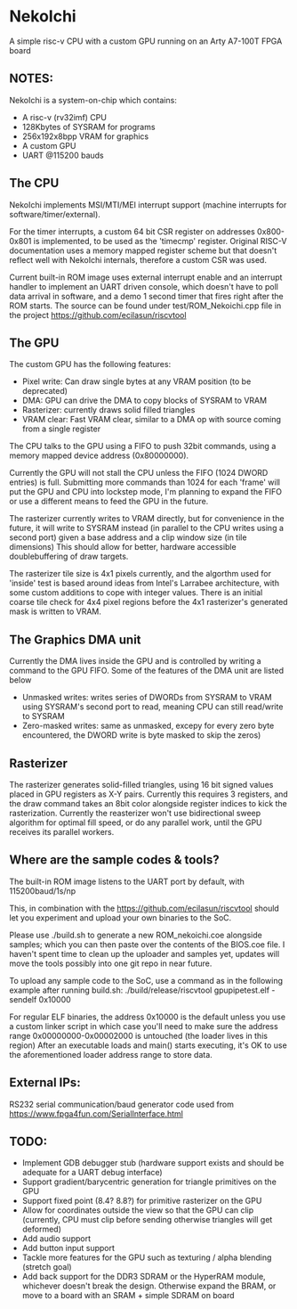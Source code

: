 # NekoIchi
A simple risc-v CPU with a custom GPU running on an Arty A7-100T FPGA board

## NOTES:

NekoIchi is a system-on-chip which contains:
- A risc-v (rv32imf) CPU
- 128Kbytes of SYSRAM for programs
- 256x192x8bpp VRAM for graphics
- A custom GPU
- UART @115200 bauds

## The CPU
NekoIchi implements MSI/MTI/MEI interrupt support (machine interrupts for software/timer/external).

For the timer interrupts, a custom 64 bit CSR register on addresses 0x800-0x801 is implemented, to be used as the 'timecmp' register. Original RISC-V documentation uses a memory mapped register scheme but that doesn't reflect well with NekoIchi internals, therefore a custom CSR was used.

Current built-in ROM image uses external interrupt enable and an interrupt handler to implement an UART driven console, which doesn't have to poll data arrival in software, and a demo 1 second timer that fires right after the ROM starts. The source can be found under test/ROM_Nekoichi.cpp file in the project https://github.com/ecilasun/riscvtool

## The GPU
The custom GPU has the following features:
- Pixel write: Can draw single bytes at any VRAM position (to be deprecated)
- DMA: GPU can drive the DMA to copy blocks of SYSRAM to VRAM
- Rasterizer: currently draws solid filled triangles
- VRAM clear: Fast VRAM clear, similar to a DMA op with source coming from a single register

The CPU talks to the GPU using a FIFO to push 32bit commands, using a memory mapped device address (0x80000000).

Currently the GPU will not stall the CPU unless the FIFO (1024 DWORD entries) is full. Submitting more commands than 1024 for each 'frame' will put the GPU and CPU into lockstep mode, I'm planning to expand the FIFO or use a different means to feed the GPU in the future.

The rasterizer currently writes to VRAM directly, but for convenience in the future, it will write to SYSRAM instead (in parallel to the CPU writes using a second port) given a base address and a clip window size (in tile dimensions) This should allow for better, hardware accessible doublebuffering of draw targets.

The rasterizer tile size is 4x1 pixels currently, and the algorthm used for 'inside' test is based around ideas from Intel's Larrabee architecture, with some custom additions to cope with integer values. There is an initial coarse tile check for 4x4 pixel regions before the 4x1 rasterizer's generated mask is written to VRAM.

## The Graphics DMA unit
Currently the DMA lives inside the GPU and is controlled by writing a command to the GPU FIFO. Some of the features of the DMA unit are listed below
- Unmasked writes: writes series of DWORDs from SYSRAM to VRAM using SYSRAM's second port to read, meaning CPU can still read/write to SYSRAM
- Zero-masked writes: same as unmasked, excepy for every zero byte encountered, the DWORD write is byte masked to skip the zeros)

## Rasterizer
The rasterizer generates solid-filled triangles, using 16 bit signed values placed in GPU registers as X-Y pairs. Currently this requires 3 registers, and the draw command takes an 8bit color alongside register indices to kick the rasterization.
Currently the reasterizer won't use bidirectional sweep algorithm for optimal fill speed, or do any parallel work, until the GPU receives its parallel workers.

## Where are the sample codes & tools?

The built-in ROM image listens to the UART port by default, with 115200baud/1s/np

This, in combination with the https://github.com/ecilasun/riscvtool should let you experiment and upload your own binaries to the SoC.

Please use ./build.sh to generate a new ROM_nekoichi.coe alongside samples; which you can then paste over the contents of the BIOS.coe file. I haven't spent time to clean up the uploader and samples yet, updates will move the tools possibly into one git repo in near future.

To upload any sample code to the SoC, use a command as in the following example after running build.sh:
./build/release/riscvtool gpupipetest.elf -sendelf 0x10000

For regular ELF binaries, the address 0x10000 is the default unless you use a custom linker script in which case you'll need to make sure the address range 0x00000000-0x00002000 is untouched (the loader lives in this region)
After an executable loads and main() starts executing, it's OK to use the aforementioned loader address range to store data.

## External IPs:

RS232 serial communication/baud generator code used from https://www.fpga4fun.com/SerialInterface.html

## TODO:

- Implement GDB debugger stub (hardware support exists and should be adequate for a UART debug interface)
- Support gradient/barycentric generation for triangle primitives on the GPU
- Support fixed point (8.4? 8.8?) for primitive rasterizer on the GPU
- Allow for coordinates outside the view so that the GPU can clip (currently, CPU must clip before sending otherwise triangles will get deformed)
- Add audio support
- Add button input support
- Tackle more features for the GPU such as texturing / alpha blending (stretch goal)
- Add back support for the DDR3 SDRAM or the HyperRAM module, whichever doesn't break the design. Otherwise expand the BRAM, or move to a board with an SRAM + simple SDRAM on board
